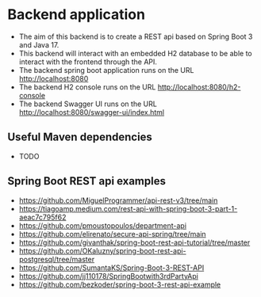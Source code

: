 # Backend application



- The aim of this backend is to create a REST api based on Spring Boot 3 and Java 17.
- This backend will interact with an embedded H2 database to be able to interact with the frontend through the API.
- The backend spring boot application runs on the URL [http://localhost:8080](http://localhost:8080)
- The backend H2 console runs on the URL [http://localhost:8080/h2-console](http://localhost:8080/h2-console)
- The backend Swagger UI runs on the URL [http://localhost:8080/swagger-ui/index.html](http://localhost:8080/swagger-ui/index.html)


## Useful Maven dependencies
- TODO

## Spring Boot REST api examples
- https://github.com/MiguelProgrammer/api-rest-v3/tree/main
- https://tiagoamp.medium.com/rest-api-with-spring-boot-3-part-1-aeac7c795f62
- https://github.com/pmoustopoulos/department-api
- https://github.com/elirenato/secure-api-spring/tree/main
- https://github.com/givanthak/spring-boot-rest-api-tutorial/tree/master
- https://github.com/OKaluzny/spring-boot-rest-api-postgresql/tree/master
- https://github.com/SumantaKS/Spring-Boot-3-REST-API
- https://github.com/jj110178/SpringBootwith3rdPartyApi
- https://github.com/bezkoder/spring-boot-3-rest-api-example
